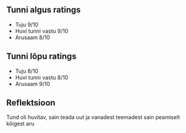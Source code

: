 ## Tunni algus ratings
* Tuju 9/10
* Huvi tunni vastu 9/10
* Arusaam 8/10

## Tunni lõpu ratings
* Tuju 8/10
* Huvi tunni vastu 8/10
* Arusaam 9/10

## Reflektsioon
Tund oli huvitav, sain teada uut ja vanadest teemadest sain peamiselt kõigest aru